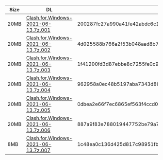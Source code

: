 |    Size   |     DL  | sha512sum |
|  ---  |  ---  |  ---  |
| 20MB | [Clash.for.Windows-2021-06-13.7z.001](https://cdn.jsdelivr.net/gh/appleians/cfw_intel@main/Clash.for.Windows-2021-06-13.7z.001) | 200287fc27a990a41fe42abdc6c1ce2697169d127eca01c6cc09050c341cccd922d9f17b1f1f2f6a3c8f34538ccdcc7167f78dcdd10afce76cbf740f9e64cb05 |
| 20MB | [Clash.for.Windows-2021-06-13.7z.002](https://cdn.jsdelivr.net/gh/appleians/cfw_intel@main/Clash.for.Windows-2021-06-13.7z.002) | 4d025588b766a2f53b048aad8b753a67e43e4d16382f85829a68340ea23dc2038b8c36a2490e5625bb81260a288ad6d05314179086eeaf47b5dde3801a79ceca |
| 20MB | [Clash.for.Windows-2021-06-13.7z.003](https://cdn.jsdelivr.net/gh/appleians/cfw_intel@main/Clash.for.Windows-2021-06-13.7z.003) | 1f41200fd3d87ebbe8c7255fe0c973e7a75c1905cfe3d1317eb50812ca758894da120cbefc41c27a6fdf2fb1a7eb9b3e2295de55c76833c2d188754060ea587f |
| 20MB | [Clash.for.Windows-2021-06-13.7z.004](https://cdn.jsdelivr.net/gh/appleians/cfw_intel@main/Clash.for.Windows-2021-06-13.7z.004) | 962958a0ec48b5197aba7343d80ce44c6fe6bf390883882ab40004b581d5849ee119e81855c1e0492150131f0ae6cd3c02116dee83c861981763105c2c5e1c3f |
| 20MB | [Clash.for.Windows-2021-06-13.7z.005](https://cdn.jsdelivr.net/gh/appleians/cfw_intel@main/Clash.for.Windows-2021-06-13.7z.005) | 0dbea2e66f7ec6865ef563f4ccd0791849fab2081d16eb1024b0bf2b85c51f1cb798e8c9eded25fae73d76e4f905f0cf5062a2b90b874d690941b00e2b3478ca |
| 20MB | [Clash.for.Windows-2021-06-13.7z.006](https://cdn.jsdelivr.net/gh/appleians/cfw_intel@main/Clash.for.Windows-2021-06-13.7z.006) | 887a9f83e788019447752be79a7b5a0c4468ce37e478a3c053609a647698947c9c55a6e801d4529cf7a79a523df8bbb1d7f47bf5408d6d820e525a58045dd2f9 |
| 8MB | [Clash.for.Windows-2021-06-13.7z.007](https://cdn.jsdelivr.net/gh/appleians/cfw_intel@main/Clash.for.Windows-2021-06-13.7z.007) | 1c48ea0c136d425d817c98951fb07244a660bf9fedaac5c283e7d4f1a45b0285876c44cd050bab4f3d1c0eeacd85498e0515ea672b58c8308cc0d65e5dfc1404 |
